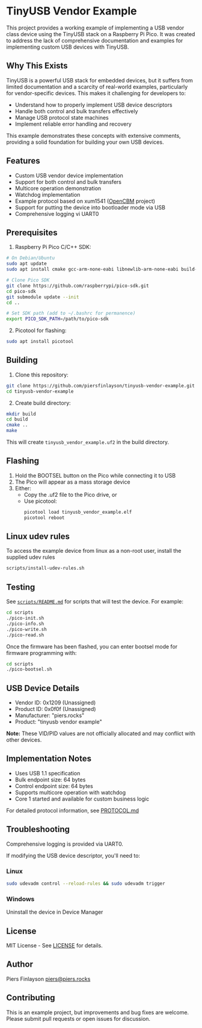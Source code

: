 # TinyUSB Vendor Example

This project provides a working example of implementing a USB vendor class device using the TinyUSB stack on a Raspberry Pi Pico. It was created to address the lack of comprehensive documentation and examples for implementing custom USB devices with TinyUSB.

## Why This Exists

TinyUSB is a powerful USB stack for embedded devices, but it suffers from limited documentation and a scarcity of real-world examples, particularly for vendor-specific devices. This makes it challenging for developers to:
- Understand how to properly implement USB device descriptors
- Handle both control and bulk transfers effectively
- Manage USB protocol state machines
- Implement reliable error handling and recovery

This example demonstrates these concepts with extensive comments, providing a solid foundation for building your own USB devices.

## Features

- Custom USB vendor device implementation
- Support for both control and bulk transfers
- Multicore operation demonstration
- Watchdog implementation
- Example protocol based on xum1541 ([OpenCBM](https://github.com/OpenCBM/OpenCBM) project)
- Support for putting the device into bootloader mode via USB 
- Comprehensive logging vi UART0

## Prerequisites

1. Raspberry Pi Pico C/C++ SDK:
```bash
# On Debian/Ubuntu
sudo apt update
sudo apt install cmake gcc-arm-none-eabi libnewlib-arm-none-eabi build-essential libusb-1.0-0-dev

# Clone Pico SDK
git clone https://github.com/raspberrypi/pico-sdk.git
cd pico-sdk
git submodule update --init
cd ..

# Set SDK path (add to ~/.bashrc for permanence)
export PICO_SDK_PATH=/path/to/pico-sdk
```

2. Picotool for flashing:
```bash
sudo apt install picotool
```

## Building

1. Clone this repository:
```bash
git clone https://github.com/piersfinlayson/tinyusb-vendor-example.git
cd tinyusb-vendor-example
```

2. Create build directory:
```bash
mkdir build
cd build
cmake ..
make
```

This will create `tinyusb_vendor_example.uf2` in the build directory.

## Flashing

1. Hold the BOOTSEL button on the Pico while connecting it to USB
2. The Pico will appear as a mass storage device
3. Either:
   - Copy the .uf2 file to the Pico drive, or
   - Use picotool:
     ```bash
     picotool load tinyusb_vendor_example.elf
     picotool reboot
     ```

## Linux udev rules

To access the example device from linux as a non-root user, install the supplied udev rules

```bash
scripts/install-udev-rules.sh
```

## Testing

See [`scripts/README.md`](scripts/README.md) for scripts that will test the device.  For example:

```bash
cd scripts
./pico-init.sh
./pico-info.sh
./pico-write.sh
./pico-read.sh
```

Once the firmware has been flashed, you can enter bootsel mode for firmware programming with:

```bash
cd scripts
./pico-bootsel.sh
```

## USB Device Details

- Vendor ID: 0x1209  (Unassigned)
- Product ID: 0x0f0f (Unassigned)
- Manufacturer: "piers.rocks"
- Product: "tinyusb vendor example"

**Note:** These VID/PID values are not officially allocated and may conflict with other devices.

## Implementation Notes

- Uses USB 1.1 specification
- Bulk endpoint size: 64 bytes
- Control endpoint size: 64 bytes
- Supports multicore operation with watchdog
- Core 1 started and available for custom business logic

For detailed protocol information, see [PROTOCOL.md](PROTOCOL.md)

## Troubleshooting

Comprehensive logging is provided via UART0.

If modifying the USB device descriptor, you'll need to:

### Linux
```bash
sudo udevadm control --reload-rules && sudo udevadm trigger
```

### Windows
Uninstall the device in Device Manager

## License

MIT License - See [LICENSE](LICENSE) for details.

## Author

Piers Finlayson <piers@piers.rocks>

## Contributing

This is an example project, but improvements and bug fixes are welcome. Please submit pull requests or open issues for discussion.